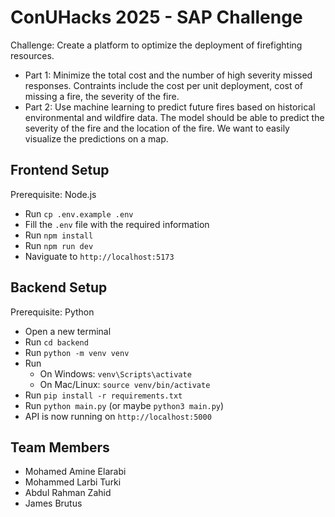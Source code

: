 # ConUHacks 2025 - SAP Challenge
Challenge: Create a platform to optimize the deployment of firefighting resources.
- Part 1: Minimize the total cost and the number of high severity missed responses. Contraints include the cost per unit deployment, cost of missing a fire, the severity of the fire.
- Part 2: Use machine learning to predict future fires based on historical environmental and wildfire data. The model should be able to predict the severity of the fire and the location of the fire. We want to easily visualize the predictions on a map.

## Frontend Setup
Prerequisite: Node.js

- Run `cp .env.example .env` 
- Fill the `.env` file with the required information
- Run `npm install`
- Run `npm run dev`
- Naviguate to `http://localhost:5173`

## Backend Setup
Prerequisite: Python

- Open a new terminal
- Run `cd backend`
- Run `python -m venv venv`
- Run 
  - On Windows: `venv\Scripts\activate`
  - On Mac/Linux: `source venv/bin/activate`
- Run `pip install -r requirements.txt`
- Run `python main.py` (or maybe `python3 main.py`)
- API is now running on `http://localhost:5000`

## Team Members
- Mohamed Amine Elarabi
- Mohammed Larbi Turki
- Abdul Rahman Zahid
- James Brutus